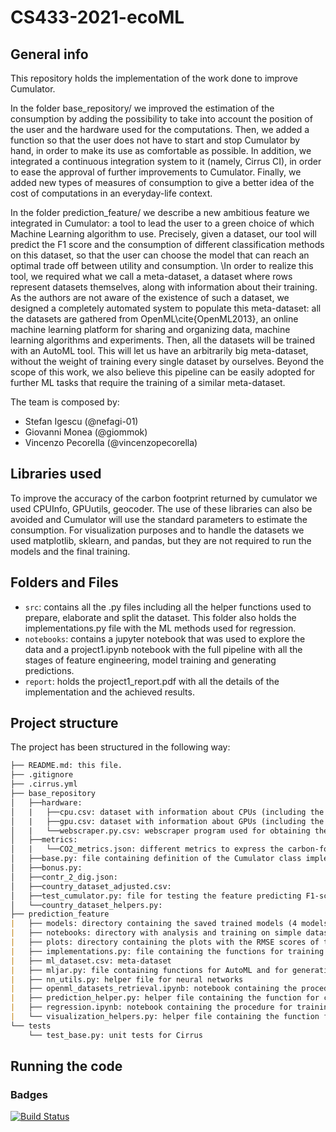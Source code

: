 # CS433-2021-ecoML

## General info

This repository holds the implementation of the work done to improve Cumulator.

In the folder base_repository/ we improved the estimation of the consumption by adding the possibility to take into account the position of the user and the hardware used for the computations.
Then, we added a function so that the user does not have to start and stop Cumulator by hand, in order to make its use as comfortable as possible.
In addition, we integrated a continuous integration system to it (namely, Cirrus CI), in order to ease the approval of further improvements to Cumulator. 
Finally, we added new types of measures of consumption to give a better idea of the cost of computations in an everyday-life context.

In the folder prediction_feature/ we describe a new ambitious feature we integrated in Cumulator: a tool to lead the user to a green choice of which Machine Learning algorithm to use. Precisely, given a dataset, our tool will predict the F1 score and the consumption of different classification methods on this dataset, so that the user can choose the model that can reach an optimal trade off between utility and consumption.
\In order to realize this tool, we required what we call a meta-dataset, a dataset where rows represent datasets themselves, along with information about their training. As the authors are not aware of the existence of such a dataset, we designed a completely automated system to populate this meta-dataset: all the datasets are gathered from OpenML\cite{OpenML2013}, an online machine learning platform for sharing and organizing data, machine learning algorithms and experiments. Then, all the datasets will be trained with an AutoML tool. This will let us have an arbitrarily big meta-dataset, without the weight of training every single dataset by ourselves.
Beyond the scope of this work, we also believe this pipeline can be easily adopted for further ML tasks that require the training of a similar meta-dataset.

The team is composed by:

* Stefan Igescu (@nefagi-01)
* Giovanni Monea (@giommok)
* Vincenzo Pecorella (@vincenzopecorella)

## Libraries used
To improve the accuracy of the carbon footprint returned by cumulator we used CPUInfo, GPUutils, geocoder. The use of these libraries can also be avoided and Cumulator will use the standard parameters to estimate the consumption.
For visualization purposes and to handle the datasets we used matplotlib, sklearn, and pandas, but they are not required to run the models and the final training.


## Folders and Files

- `src`: contains all the .py files including all the helper functions used to prepare, elaborate and split the dataset. 
This folder also holds the implementations.py file with the ML methods used for regression.
- `notebooks`: contains a jupyter notebook that was used to explore the data and a project1.ipynb notebook with the full
pipeline with all the stages of feature engineering, model training and generating predictions.
- `report`: holds the project1_report.pdf with all the details of the implementation and the achieved results.

## Project structure
The project has been structured in the following way:
```markdown
├── README.md: this file.
├── .gitignore
├── .cirrus.yml
├── base_repository
│   ├──hardware: 
│   |   ├──cpu.csv: dataset with information about CPUs (including the TDP metric important for computing consumption)
│   |   ├──gpu.csv: dataset with information about GPUs (including the TDP metric important for computing consumption)
│   |   └──webscraper.py.csv: webscraper program used for obtaining the cpu.csv and gpu.csv from https://www.techpowerup.com/cpu-specs/ and https://www.techpowerup.com/gpu-specs/
│   ├──metrics: 
│   |   └──CO2_metrics.json: different metrics to express the carbon-footprint obtained from https://www.epa.gov/energy/greenhouse-gas-equivalencies-calculator
│   ├──base.py: file containing definition of the Cumulator class implementing the tool
│   ├──bonus.py: 
│   ├──contr_2_dig.json: 
│   ├──country_dataset_adjusted.csv: 
│   ├──test_cumulator.py: file for testing the feature predicting F1-score and consumption of different algorithm given a dataset
│   └──country_dataset_helpers.py: 
├── prediction_feature
|   ├── models: directory containing the saved trained models (4 models for F1, 4 models for consumption, thus 2 models per algorithm) and the respective RMSE (1 RMSE file for F1, 1 RMSE file for consumption)
|   ├── notebooks: directory with analysis and training on simple datasets done in different notebooks
|   ├── plots: directory containing the plots with the RMSE scores of the trained models (4 plots for F1, 4 plots for consumption)
|   ├── implementations.py: file containing the functions for training the model
|   ├── ml_dataset.csv: meta-dataset 
|   ├── mljar.py: file containing functions for AutoML and for generating the meta-dataset
|   ├── nn_utils.py: helper file for neural networks
|   ├── openml_datasets_retrieval.ipynb: notebook containing the procedure to populate the meta-dataset
|   ├── prediction_helper.py: helper file containing the function for computing the predictions
|   ├── regression.ipynb: notebook containing the procedure for training the models on the meta-dataset for predicting F1-score and consumption on a given dataset.
|   └── visualization_helpers.py: helper file containing the function for visualizing the predictions
└── tests
    └── test_base.py: unit tests for Cirrus
```

## Running the code

### Badges

[![Build Status](https://api.cirrus-ci.com/github/epfl-iglobalhealth/CS433-2021-ecoML.svg)](https://cirrus-ci.com/github/epfl-iglobalhealth/CS433-2021-ecoML)

